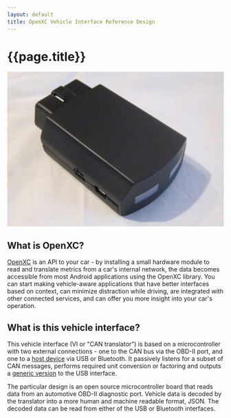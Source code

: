 ```yaml
---
layout: default
title: OpenXC Vehicle Interface Reference Design
---
```


<div class="page-header">
    <h1>{{page.title}}</h1>
</div>

![Vehicle Interface](/images/scaled.jpg "The Vehicle Interface")

<h2>What is OpenXC?</h2>

<a href="http://openxcplatform.com">OpenXC</a> is an API to your car - by
installing a small hardware module to read and translate metrics from a
car's internal network, the data becomes accessible from most Android
applications using the OpenXC library. You can start making vehicle-aware
applications that have better interfaces based on context, can minimize
distraction while driving, are integrated with other connected services, and
can offer you more insight into your car's operation.

<h2>What is this vehicle interface?</h2>

This vehicle interface (VI or "CAN translator") is based on a microcontroller with two
external connections - one to the CAN bus via the OBD-II port, and one to a
[host device][] via USB or Bluetooth. It passively listens for a subset of CAN
messages, performs required unit conversion or factoring and outputs a [generic
version][output-format] to the USB interface.

The particular design is an open source microcontroller board that reads data
from an automotive OBD-II diagnostic port. Vehicle data is decoded by the
translator into a more human and machine readable format, JSON. The decoded data
can be read from either of the USB or Bluetooth interfaces.

[output-format]: http://openxcplatform.com/vehicle-interface/output-format.html
[host device]: http://openxcplatform.com/android/index.html
